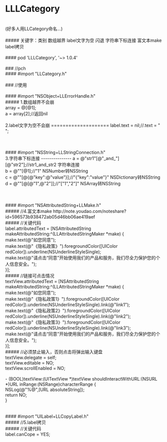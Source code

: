 # LLLCategory<br>
<br>
(好多人用LLCategory命名...)<br>
<br>
##### 关键字：类别 数组越界 label文字为空 闪退 字符串下标连接 富文本make label拷贝<br>
<br>
#### pod 'LLLCategory', '~> 1.0.4'<br>
<br>
### //pch<br>
#### #import "LLCategory.h"<br>
<br>
### //使用<br>
<br>
#### #import "NSObject+LLErrorHandle.h"<br>
##### 1.数组越界不会崩<br>
array = @[@1];<br>
a = array[2];//返回nil<br>
<br>
2.label文字为空不会崩
====================
label.text = nil;//.text = " ";<br>
<br>
<br>
<br>
#### #import "NSString+LLStringConnection.h"<br>
3.字符串下标连接
---------------
a = @"str1"[@"_and_"][@"str2"];//str1_and_str2 字符串连接<br>
b = @""[@1];//"1" NSNumber转NSString<br>
c = @""[@{@"key":@"value"}];//"{"key":"value"}" NSDictionary转NSString<br>
d = @""[@[@"1",@"2"]];//"["1","2"]" NSArray转NSString<br>
<br>
<br>
<br>
#### #import "NSAttributedString+LLMake.h"<br>
##### //4.富文本make http://note.youdao.com/noteshare?id=596573b938472ab05d46bb06ae419aef<br>
##### //关键代码 <br>
 label.attributedText = [NSAttributedString makeAttributedString:^(LLAttributedStringMaker *make) {<br>
        make.text(@"如您同意");<br>
        make.text(@"《隐私政策》").foregroundColor([UIColor redColor]).underline(NSUnderlineStyleSingle);<br>
        make.text(@"请点击“同意”开始使用我们的产品和服务，我们尽全力保护您的个人信息安全。");<br>
    }];<br>
##### //链接可点击情况<br>
textView.attributedText = [NSAttributedString makeAttributedString:^(LLAttributedStringMaker *make) {<br>
        make.text(@"如您同意");<br>
        make.text(@"《隐私政策1》").foregroundColor([UIColor redColor]).underline(NSUnderlineStyleSingle).link(@"link1");<br>
        make.text(@"《隐私政策2》").foregroundColor([UIColor redColor]).underline(NSUnderlineStyleSingle).link(@"link2");<br>
        make.text(@"《隐私政策3》").foregroundColor([UIColor redColor]).underline(NSUnderlineStyleSingle).link(@"link3");<br>
        make.text(@"请点击“同意”开始使用我们的产品和服务，我们尽全力保护您的个人信息安全。");<br>
    }];<br>
##### //必须禁止输入，否则点击将弹出输入键盘<br>
textView.delegate = self;<br>
textView.editable = NO;<br>        
textView.scrollEnabled = NO;<br>
<br>
- (BOOL)textView:(UITextView *)textView shouldInteractWithURL:(NSURL *)URL inRange:(NSRange)characterRange {<br>
    NSLog(@"%@",[URL absoluteString]);<br>
    return NO;<br>
}<br>
<br>
<br>
#### #import "UILabel+LLCopyLabel.h"<br>
##### //5.label拷贝<br>
##### //关键代码 <br>
label.canCope = YES;<br>
<br>
<br>
